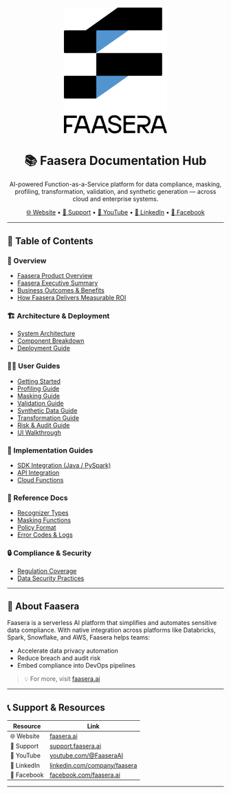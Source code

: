 <p align="center">
<img src="./assets/faasera-logo.png" alt="Faasera Logo" width="240" />
</p>

<h1 align="center">📚 Faasera Documentation Hub</h1>

<p align="center">
  AI-powered Function-as-a-Service platform for data compliance, masking, profiling, transformation, validation, and synthetic generation — across cloud and enterprise systems.
</p>

<p align="center">
  <a href="https://faasera.ai">🌐 Website</a> •
  <a href="https://support.faasera.ai">📧 Support</a> •
  <a href="https://www.youtube.com/@FaaseraAI">🎥 YouTube</a> •
  <a href="https://www.linkedin.com/company/faasera-ai">💼 LinkedIn</a> •
  <a href="https://www.facebook.com/faaseraAi">📘 Facebook</a>
</p>

---

## 🧭 Table of Contents

### 🔹 Overview

- [Faasera Product Overview](./docs/faasera-product-overview.md)
- [Faasera Executive Summary](./docs/faasera-executive-summary.md)
- [Business Outcomes & Benefits](./docs/faasera-business-outcomes-benefits.md)
- [How Faasera Delivers Measurable ROI](./docs/faasera-measurable-roi.md)

### 🏗️ Architecture & Deployment

- [System Architecture](./docs/faasera-system-architecture.md)
- [Component Breakdown](./docs/faasera-components.md)
- [Deployment Guide](./docs/faasera-deployment-guide.md)

### 👩‍💻 User Guides

- [Getting Started](./docs/user-guide-getting-started.md)
- [Profiling Guide](./docs/user-guide-profiler.md)
- [Masking Guide](./docs/user-guide-masking.md)
- [Validation Guide](./docs/user-guide-validation.md)
- [Synthetic Data Guide](./docs/user-guide-synthetic.md)
- [Transformation Guide](./docs/user-guide-transformation.md)
- [Risk & Audit Guide](./docs/user-guide-risk-audit-engine.md)
- [UI Walkthrough](./docs/user-guide-ui.md)

### 🧰 Implementation Guides

- [SDK Integration (Java / PySpark)](./docs/implementation-sdk.md)
- [API Integration](./docs/implementation-api.md)
- [Cloud Functions](./docs/implementation-cloud.md)

### 📖 Reference Docs

- [Recognizer Types](./docs/reference-recognizers.md)
- [Masking Functions](./docs/reference-masking-functions.md)
- [Policy Format](./docs/reference-policy-format.md)
- [Error Codes & Logs](./docs/reference-errors.md)

### 🔒 Compliance & Security

- [Regulation Coverage](./docs/compliance-coverage.md)
- [Data Security Practices](./docs/compliance-security.md)

---

## 🔗 About Faasera

Faasera is a serverless AI platform that simplifies and automates sensitive data compliance. With native integration
across platforms like Databricks, Spark, Snowflake, and AWS, Faasera helps teams:

- Accelerate data privacy automation
- Reduce breach and audit risk
- Embed compliance into DevOps pipelines

> 💡 For more, visit [faasera.ai](https://faasera.ai)

---

## 📞 Support & Resources

| Resource    | Link                                                                        |
|-------------|-----------------------------------------------------------------------------|
| 🌐 Website  | [faasera.ai](https://faasera.ai)                                            |
| 📧 Support  | [support.faasera.ai](https://support.faasera.ai)                            |
| 🎥 YouTube  | [youtube.com/@FaaseraAI](https://www.youtube.com/@FaaseraAI)                |
| 💼 LinkedIn | [linkedin.com/company/faasera](https://www.linkedin.com/company/faasera-ai) |
| 📘 Facebook | [facebook.com/faasera.ai](https://www.facebook.com/faaseraAi)               |

---

